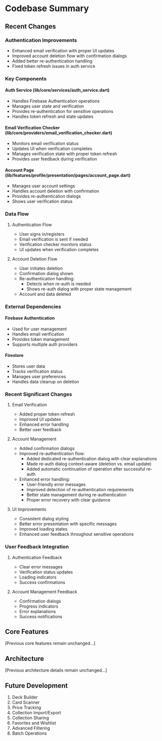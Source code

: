 # Codebase Summary

## Recent Changes

### Authentication Improvements

- Enhanced email verification with proper UI updates
- Improved account deletion flow with confirmation dialogs
- Added better re-authentication handling
- Fixed token refresh issues in auth service

### Key Components

#### Auth Service (lib/core/services/auth_service.dart)

- Handles Firebase Authentication operations
- Manages user state and verification
- Provides re-authentication for sensitive operations
- Handles token refresh and state updates

#### Email Verification Checker (lib/core/providers/email_verification_checker.dart)

- Monitors email verification status
- Updates UI when verification completes
- Manages verification state with proper token refresh
- Provides user feedback during verification

#### Account Page (lib/features/profile/presentation/pages/account_page.dart)

- Manages user account settings
- Handles account deletion with confirmation
- Provides re-authentication dialogs
- Shows user verification status

### Data Flow

1. Authentication Flow
   - User signs in/registers
   - Email verification is sent if needed
   - Verification checker monitors status
   - UI updates when verification completes

2. Account Deletion Flow
   - User initiates deletion
   - Confirmation dialog shown
   - Re-authentication handling:
     - Detects when re-auth is needed
     - Shows re-auth dialog with proper state management
   - Account and data deleted

### External Dependencies

#### Firebase Authentication

- Used for user management
- Handles email verification
- Provides token management
- Supports multiple auth providers

#### Firestore

- Stores user data
- Tracks verification status
- Manages user preferences
- Handles data cleanup on deletion

### Recent Significant Changes

1. Email Verification
   - Added proper token refresh
   - Improved UI updates
   - Enhanced error handling
   - Better user feedback

2. Account Management
   - Added confirmation dialogs
   - Improved re-authentication flow:
     - Added dedicated re-authentication dialog with clear explanations
     - Made re-auth dialog context-aware (deletion vs. email update)
     - Added automatic continuation of operation after successful re-auth
   - Enhanced error handling:
     - User-friendly error messages
     - Improved detection of re-authentication requirements
     - Better state management during re-authentication
     - Proper error recovery with clear guidance

3. UI Improvements
   - Consistent dialog styling
   - Better error presentation with specific messages
   - Improved loading states
   - Enhanced user feedback throughout sensitive operations

### User Feedback Integration

1. Authentication Feedback
   - Clear error messages
   - Verification status updates
   - Loading indicators
   - Success confirmations

2. Account Management Feedback
   - Confirmation dialogs
   - Progress indicators
   - Error explanations
   - Success notifications

## Core Features

[Previous core features remain unchanged...]

## Architecture

[Previous architecture details remain unchanged...]

## Future Development

1. Deck Builder
2. Card Scanner
3. Price Tracking
4. Collection Import/Export
5. Collection Sharing
6. Favorites and Wishlist
7. Advanced Filtering
8. Batch Operations
